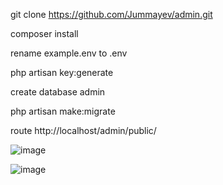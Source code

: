 git clone https://github.com/Jummayev/admin.git

composer install

rename example.env to .env

php artisan key:generate

create database admin

php artisan make:migrate

route http://localhost/admin/public/

![image](https://user-images.githubusercontent.com/82907151/135720649-cb670723-2863-43da-ae99-7d8229e2486c.png)

![image](https://user-images.githubusercontent.com/82907151/135720525-d7b4e29d-73ed-4233-ac16-f6a4c189ed23.png)
